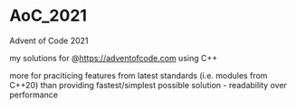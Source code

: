 # AoC_2021
Advent of Code 2021

my solutions for @https://adventofcode.com using C++

more for praciticing features from latest standards (i.e. modules from C++20) than providing fastest/simplest possible solution - readability over performance
